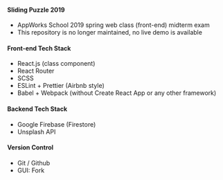 #### Sliding Puzzle 2019

- AppWorks School 2019 spring web class (front-end) midterm exam
- This repository is no longer maintained, no live demo is available

#### Front-end Tech Stack

- React.js (class component)
- React Router
- SCSS
- ESLint + Prettier (Airbnb style)
- Babel + Webpack (without Create React App or any other framework)

#### Backend Tech Stack

- Google Firebase (Firestore)
- Unsplash API

#### Version Control

- Git / Github
- GUI: Fork
